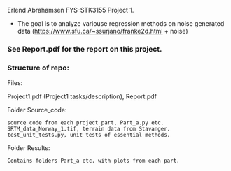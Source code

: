 Erlend Abrahamsen FYS-STK3155 Project 1.
- The goal is to analyze variouse regression methods on noise generated data (https://www.sfu.ca/~ssurjano/franke2d.html + noise)

### See Report.pdf for the report on this project. ###

### Structure of repo: ###
Files:  

Project1.pdf (Project1 tasks/description), Report.pdf

Folder Source_code:  

	source code from each project part, Part_a.py etc.  
	SRTM_data_Norway_1.tif, terrain data from Stavanger.  
	test_unit_tests.py, unit tests of essential methods.

Folder Results:  

	Contains folders Part_a etc. with plots from each part.
